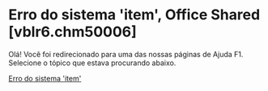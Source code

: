 
# Erro do sistema 'item', Office Shared [vblr6.chm50006]

Olá! Você foi redirecionado para uma das nossas páginas de Ajuda F1. Selecione o tópico que estava procurando abaixo.

[Erro do sistema 'item'](http://msdn.microsoft.com/library/462ffb83-9cda-bfa8-3581-cb4994fb19d2%28Office.15%29.aspx)

